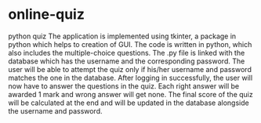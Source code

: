 # online-quiz
python quiz
The application is implemented using tkinter, a package in python which helps to creation of GUI. 
The code is written in python, which also includes the multiple-choice questions.
The .py file is linked with the database which has the username and the corresponding password.
The user will be able to attempt the quiz only if his/her username and password matches the one in the database. 
After logging in successfully, the user will now have to answer the questions in the quiz.
Each right answer will be awarded 1 mark and wrong answer will get none. 
The final score of the quiz will be calculated at the end and will be updated in the database alongside the username and password.
